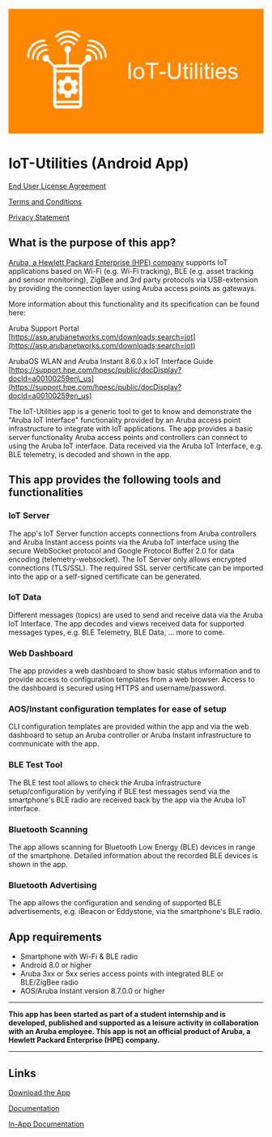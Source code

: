 <!--![IoT-Utilities Banner](./docs/images/PlayStoreBanner.png) Not working in mobile app-->
![IoT-Utilities Banner](https://github.com/FluegelsApps/iot-utilities/raw/main/docs/images/PlayStoreBanner.png)

# IoT-Utilities (Android App)

[End User License Agreement](./IoT-Utilities_EULA.md)

[Terms and Conditions](./IoT-Utilities_Terms_and_Conditions.md)

[Privacy Statement](./IoT-Utilities-Privacy-Statement_EN.md)

## What is the purpose of this app?

[Aruba, a Hewlett Packard Enterprise (HPE) company](https://www.arubanetworks.com/) supports IoT applications based on Wi-Fi (e.g. Wi-Fi tracking), BLE (e.g. asset tracking and sensor monitoring), ZigBee and 3rd party protocols via USB-extension by providing the connection layer using Aruba access points as gateways.

More information about this functionality and its specification can be found here:

Aruba Support Portal  
[https://asp.arubanetworks.com/downloads;search=iot](https://asp.arubanetworks.com/downloads;search=iot)  

ArubaOS WLAN and Aruba Instant 8.6.0.x IoT Interface Guide  
[https://support.hpe.com/hpesc/public/docDisplay?docId=a00100259en\_us](https://support.hpe.com/hpesc/public/docDisplay?docId=a00100259en_us)  

The IoT-Utilities app is a generic tool to get to know and demonstrate the "Aruba IoT Interface" functionality provided by an Aruba access point infrastructure to integrate with IoT applications. The app provides a basic server functionality Aruba access points and controllers can connect to using the Aruba IoT interface. Data received via the Aruba IoT Interface, e.g. BLE telemetry, is decoded and shown in the app.

## This app provides the following tools and functionalities

### IoT Server

The app's IoT Server function accepts connections from Aruba controllers and Aruba Instant access points via the Aruba IoT interface using the secure WebSocket protocol and Google Protocol Buffer 2.0 for data encoding (telemetry-websocket). The IoT Server only allows encrypted connections (TLS/SSL). The required SSL server certificate can be imported into the app or a self-signed certificate can be generated.

### IoT Data

Different messages (topics) are used to send and receive data via the Aruba IoT Interface. The app decodes and views received data for supported messages types, e.g. BLE Telemetry, BLE Data, ... more to come.

### Web Dashboard

The app provides a web dashboard to show basic status information and to provide access to configuration templates from a web browser. Access to the dashboard is secured using HTTPS and username/password.

### AOS/Instant configuration templates for ease of setup

CLI configuration templates are provided within the app and via the web dashboard to setup an Aruba controller or Aruba Instant infrastructure to communicate with the app.

### BLE Test Tool

The BLE test tool allows to check the Aruba infrastructure setup/configuration by verifying if BLE test messages send via the smartphone's BLE radio are received back by the app via the Aruba IoT interface.

### Bluetooth Scanning

The app allows scanning for Bluetooth Low Energy (BLE) devices in range of the smartphone. Detailed information about the recorded BLE devices is shown in the app.

### Bluetooth Advertising

The app allows the configuration and sending of supported BLE advertisements, e.g. iBeacon or Eddystone, via the smartphone's BLE radio. 

## App requirements

- Smartphone with Wi-Fi & BLE radio
- Android 8.0 or higher
- Aruba 3xx or 5xx series access points with integrated BLE or BLE/ZigBee radio
- AOS/Aruba Instant version 8.7.0.0 or higher

---

**This app has been started as part of a student internship and is developed, published and supported as a leisure activity in collaboration with an Aruba employee. This app is not an official product of Aruba, a Hewlett Packard Enterprise (HPE) company.**

---

## Links

[Download the App](https://play.google.com/store/apps/details?id=net.fluegels.iotutilities)

[Documentation](./docs/index.md)

[In-App Documentation](iot-utilities://docs/index.md)
